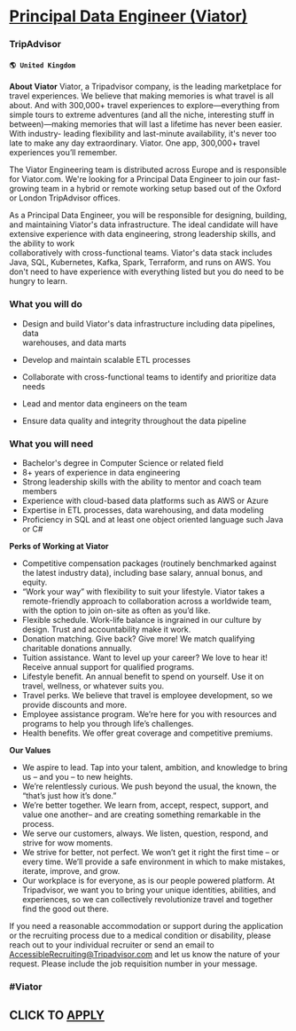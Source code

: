 # [Principal Data Engineer (Viator)](https://www.remotewlb.com/apply/principal-data-engineer-viator-74089)  
### TripAdvisor  
#### `🌎 United Kingdom`  
**About Viator** Viator, a Tripadvisor company, is the leading marketplace for travel experiences. We believe that making memories is what travel is all about. And with 300,000+ travel experiences to explore—everything from simple tours to extreme adventures (and all the niche, interesting stuff in between)—making memories that will last a lifetime has never been easier. With industry- leading flexibility and last-minute availability, it's never too late to make any day extraordinary. Viator. One app, 300,000+ travel experiences you’ll remember.

The Viator Engineering team is distributed across Europe and is responsible for Viator.com. We're looking for a Principal Data Engineer to join our fast-growing team in a hybrid or remote working setup based out of the Oxford or London TripAdvisor offices.

As a Principal Data Engineer, you will be responsible for designing, building, and maintaining Viator's data infrastructure. The ideal candidate will have extensive experience with data engineering, strong leadership skills, and the ability to work  
collaboratively with cross-functional teams. Viator's data stack includes Java, SQL, Kubernetes, Kafka, Spark, Terraform, and runs on AWS. You don't need to have experience with everything listed but you do need to be hungry to learn.

### What you will do

  * Design and build Viator's data infrastructure including data pipelines, data  
warehouses, and data marts

  * Develop and maintain scalable ETL processes
  * Collaborate with cross-functional teams to identify and prioritize data needs
  * Lead and mentor data engineers on the team
  * Ensure data quality and integrity throughout the data pipeline

### What you will need

  * Bachelor's degree in Computer Science or related field
  * 8+ years of experience in data engineering
  * Strong leadership skills with the ability to mentor and coach team members
  * Experience with cloud-based data platforms such as AWS or Azure
  * Expertise in ETL processes, data warehousing, and data modeling
  * Proficiency in SQL and at least one object oriented language such Java or C#

 **Perks of Working at Viator**

  * Competitive compensation packages (routinely benchmarked against the latest industry data), including base salary, annual bonus, and equity.
  * “Work your way” with flexibility to suit your lifestyle. Viator takes a remote-friendly approach to collaboration across a worldwide team, with the option to join on-site as often as you’d like.
  * Flexible schedule. Work-life balance is ingrained in our culture by design. Trust and accountability make it work.
  * Donation matching. Give back? Give more! We match qualifying charitable donations annually.
  * Tuition assistance. Want to level up your career? We love to hear it! Receive annual support for qualified programs.
  * Lifestyle benefit. An annual benefit to spend on yourself. Use it on travel, wellness, or whatever suits you.
  * Travel perks. We believe that travel is employee development, so we provide discounts and more.
  * Employee assistance program. We’re here for you with resources and programs to help you through life’s challenges.
  * Health benefits. We offer great coverage and competitive premiums.

 **Our Values**

  * We aspire to lead. Tap into your talent, ambition, and knowledge to bring us – and you – to new heights.
  * We’re relentlessly curious. We push beyond the usual, the known, the “that’s just how it’s done.”
  * We’re better together. We learn from, accept, respect, support, and value one another– and are creating something remarkable in the process.
  * We serve our customers, always. We listen, question, respond, and strive for wow moments.
  * We strive for better, not perfect. We won’t get it right the first time – or every time. We’ll provide a safe environment in which to make mistakes, iterate, improve, and grow.
  * Our workplace is for everyone, as is our people powered platform. At Tripadvisor, we want you to bring your unique identities, abilities, and experiences, so we can collectively revolutionize travel and together find the good out there.

If you need a reasonable accommodation or support during the application or the recruiting process due to a medical condition or disability, please reach out to your individual recruiter or send an email to AccessibleRecruiting@Tripadvisor.com and let us know the nature of your request. Please include the job requisition number in your message.

### #Viator

  
## CLICK TO [APPLY](https://www.remotewlb.com/apply/principal-data-engineer-viator-74089)

